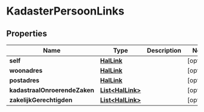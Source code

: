 

# KadasterPersoonLinks

## Properties

Name | Type | Description | Notes
------------ | ------------- | ------------- | -------------
**self** | [**HalLink**](HalLink.md) |  |  [optional]
**woonadres** | [**HalLink**](HalLink.md) |  |  [optional]
**postadres** | [**HalLink**](HalLink.md) |  |  [optional]
**kadastraalOnroerendeZaken** | [**List&lt;HalLink&gt;**](HalLink.md) |  |  [optional]
**zakelijkGerechtigden** | [**List&lt;HalLink&gt;**](HalLink.md) |  |  [optional]



